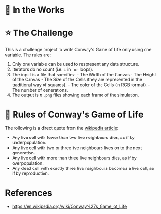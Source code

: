# :hammer: In the Works
  
# :star: The Challenge
  This is a challenge project to write Conway's Game of Life only using one
  variable. The rules are:

  1) Only one variable can be used to respresent any data structure.
  2) Iterators do no count (i.e. `i` in `for` loops).
  3) The input is a file that specifies:
    - The Width of the Canvas
    - The Height of the Canvas
    - The Size of the Cells (they are represented in the traditional way of
      squares).
    - The color of the Cells (in RGB format).
    - The number of generations.
  4) The output is *n* `.png` files showing each frame of the simulation.

# :book: Rules of Conway's Game of Life
  The following is a direct quote from the [wikipedia article](https://en.wikipedia.org/wiki/Conway%27s_Game_of_Life):
  - Any live cell with fewer than two live neighbours dies, as if by
    underpopulation.
  - Any live cell with two or three live neighbours lives on to the next
    generation.
  - Any live cell with more than three live neighbours dies, as if by
    overpopulation.
  - Any dead cell with exactly three live neighbours becomes a live cell, as if
    by reproduction.

# References
  - https://en.wikipedia.org/wiki/Conway%27s_Game_of_Life
